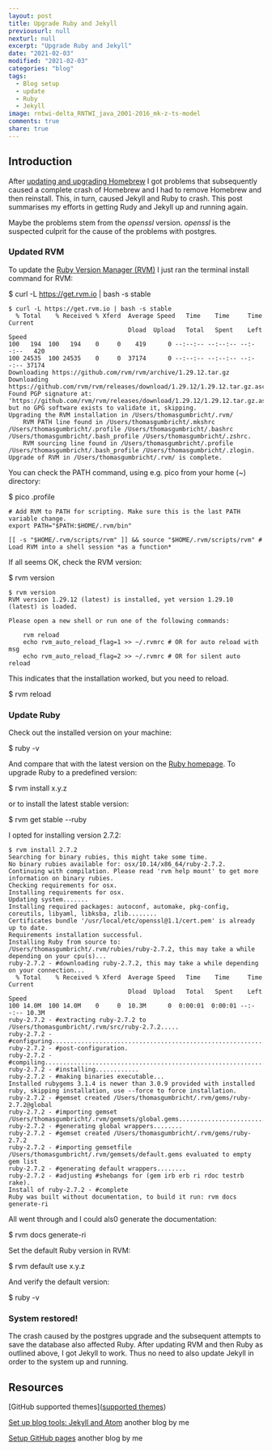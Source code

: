 ```yaml
---
layout: post
title: Upgrade Ruby and Jekyll
previousurl: null
nexturl: null
excerpt: "Upgrade Ruby and Jekyll"
date: "2021-02-03"
modified: "2021-02-03"
categories: "blog"
tags:
  - Blog setup
  - update
  - Ruby
  - Jekyll
image: rntwi-delta_RNTWI_java_2001-2016_mk-z-ts-model
comments: true
share: true
---
```


## Introduction

After [updating and upgrading Homebrew](https://karttur.github.io/setup-ide/blog/postgres-error-reinstall/) I got problems that subsequently caused a complete crash of Homebrew and I had to remove Homebrew and then reinstall. This, in turn, caused Jekyll and Ruby to crash. This post summarises my efforts in getting Rudy and Jekyll up and running again.

Maybe the problems stem from the _openssl_ version. _openssl_ is the suspected culprit for the cause of the problems with postgres.

### Updated RVM

To update the [Ruby Version Manager (RVM)](https://rvm.io) I just ran the terminal install command for RVM:

<span class='terminal'>$ curl -L https://get.rvm.io | bash -s stable</span>

```
$ curl -L https://get.rvm.io | bash -s stable
  % Total    % Received % Xferd  Average Speed   Time    Time     Time  Current
                                 Dload  Upload   Total   Spent    Left  Speed
100   194  100   194    0     0    419      0 --:--:-- --:--:-- --:--:--   420
100 24535  100 24535    0     0  37174      0 --:--:-- --:--:-- --:--:-- 37174
Downloading https://github.com/rvm/rvm/archive/1.29.12.tar.gz
Downloading https://github.com/rvm/rvm/releases/download/1.29.12/1.29.12.tar.gz.asc
Found PGP signature at: 'https://github.com/rvm/rvm/releases/download/1.29.12/1.29.12.tar.gz.asc',
but no GPG software exists to validate it, skipping.
Upgrading the RVM installation in /Users/thomasgumbricht/.rvm/
    RVM PATH line found in /Users/thomasgumbricht/.mkshrc /Users/thomasgumbricht/.profile /Users/thomasgumbricht/.bashrc /Users/thomasgumbricht/.bash_profile /Users/thomasgumbricht/.zshrc.
    RVM sourcing line found in /Users/thomasgumbricht/.profile /Users/thomasgumbricht/.bash_profile /Users/thomasgumbricht/.zlogin.
Upgrade of RVM in /Users/thomasgumbricht/.rvm/ is complete.
```

You can check the PATH command, using e.g. <span class='terminalapp'>pico</span> from your home (~) directory:

<span class='terminal'>$ pico .profile</span>

```
# Add RVM to PATH for scripting. Make sure this is the last PATH variable change.
export PATH="$PATH:$HOME/.rvm/bin"

[[ -s "$HOME/.rvm/scripts/rvm" ]] && source "$HOME/.rvm/scripts/rvm" # Load RVM into a shell session *as a function*
```

If all seems OK, check the RVM version:

<span class='terminal'>$ rvm version</span>

```
$ rvm version
RVM version 1.29.12 (latest) is installed, yet version 1.29.10 (latest) is loaded.

Please open a new shell or run one of the following commands:

    rvm reload
    echo rvm_auto_reload_flag=1 >> ~/.rvmrc # OR for auto reload with msg
    echo rvm_auto_reload_flag=2 >> ~/.rvmrc # OR for silent auto reload
```

This indicates that the installation worked, but you need to reload.

<span class='terminal'>$ rvm reload</span>

### Update Ruby

Check out the installed version on your machine:

 <span class='terminal'>$ ruby -v</span>

 And compare that with the latest version on the [Ruby homepage](https://www.ruby-lang.org/en/downloads/). To upgrade Ruby to a predefined version:

 <span class='terminal'>$ rvm install x.y.z</span>

 or to install the latest stable version:

<span class='terminal'>$ rvm get stable --ruby</span>

I opted for installing version 2.7.2:

```
$ rvm install 2.7.2
Searching for binary rubies, this might take some time.
No binary rubies available for: osx/10.14/x86_64/ruby-2.7.2.
Continuing with compilation. Please read 'rvm help mount' to get more information on binary rubies.
Checking requirements for osx.
Installing requirements for osx.
Updating system.......
Installing required packages: autoconf, automake, pkg-config, coreutils, libyaml, libksba, zlib........
Certificates bundle '/usr/local/etc/openssl@1.1/cert.pem' is already up to date.
Requirements installation successful.
Installing Ruby from source to: /Users/thomasgumbricht/.rvm/rubies/ruby-2.7.2, this may take a while depending on your cpu(s)...
ruby-2.7.2 - #downloading ruby-2.7.2, this may take a while depending on your connection...
  % Total    % Received % Xferd  Average Speed   Time    Time     Time  Current
                                 Dload  Upload   Total   Spent    Left  Speed
100 14.0M  100 14.0M    0     0  10.3M      0  0:00:01  0:00:01 --:--:-- 10.3M
ruby-2.7.2 - #extracting ruby-2.7.2 to /Users/thomasgumbricht/.rvm/src/ruby-2.7.2.....
ruby-2.7.2 - #configuring.........................................................................
ruby-2.7.2 - #post-configuration.
ruby-2.7.2 - #compiling..........................................................................
ruby-2.7.2 - #installing............
ruby-2.7.2 - #making binaries executable...
Installed rubygems 3.1.4 is newer than 3.0.9 provided with installed ruby, skipping installation, use --force to force installation.
ruby-2.7.2 - #gemset created /Users/thomasgumbricht/.rvm/gems/ruby-2.7.2@global
ruby-2.7.2 - #importing gemset /Users/thomasgumbricht/.rvm/gemsets/global.gems................................................................
ruby-2.7.2 - #generating global wrappers........
ruby-2.7.2 - #gemset created /Users/thomasgumbricht/.rvm/gems/ruby-2.7.2
ruby-2.7.2 - #importing gemsetfile /Users/thomasgumbricht/.rvm/gemsets/default.gems evaluated to empty gem list
ruby-2.7.2 - #generating default wrappers........
ruby-2.7.2 - #adjusting #shebangs for (gem irb erb ri rdoc testrb rake).
Install of ruby-2.7.2 - #complete
Ruby was built without documentation, to build it run: rvm docs generate-ri
```

All went through and I could als0 generate the documentation:

<span class='terminal'>$ rvm docs generate-ri</span>

Set the default Ruby version in RVM:

<span class='terminal'>$ rvm default use x.y.z</span>

And verify the default version:

<span class='terminal'>$ ruby -v</span>

### System restored!

The crash caused by the postgres upgrade and the subsequent attempts to save the database also affected Ruby. After updating RVM and then Ruby as outlined above, I got Jekyll to work. Thus no need to also update Jekyll in order to the system up and running.

## Resources

[GitHub supported themes]([supported themes](https://pages.github.com/themes/))

[Set up blog tools: Jekyll and Atom](https://karttur.github.io/setup-blog/) another blog by me

[Setup GitHub pages](https://karttur.github.io/setup-github/) another blog by me
